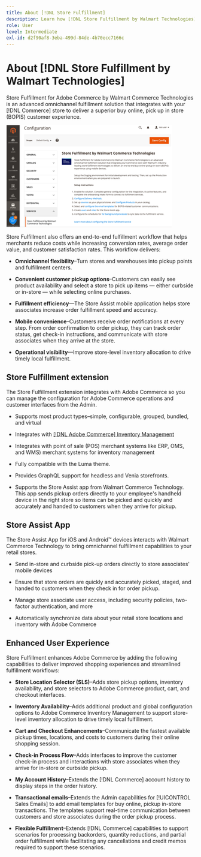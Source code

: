 ```yaml
---
title: About [!DNL Store Fulfillment]
description: Learn how [!DNL Store Fulfillment by Walmart Technologies] supports buy online, pick up in-store (BOPIS) services to Adobe Commerce and Magento Open Source customers. Use the Store Assist mobile to streamline BOPIS fulfillment and order processing for store associates and Commerce customers.
role: User
level: Intermediate
exl-id: d2f90af8-3eba-499d-84de-4b70ecc7166c
---
```

# About [!DNL Store Fulfillment by Walmart Technologies]

Store Fulfillment for Adobe Commerce by Walmart Commerce Technologies is
an advanced omnichannel fulfillment solution that integrates with your [!DNL Commerce] store to deliver a superior buy online, pick up in store (BOPIS) customer experience.

![Store Fulfillment by Walmart Technologies Admin configuration](assets/store-fulfillment-admin-home.png
)

Store Fulfillment also offers an end-to-end fulfillment workflow that helps merchants reduce costs while increasing conversion rates, average order value, and customer satisfaction rates. This workflow delivers: 

* **Omnichannel flexibility**–Turn stores and warehouses into pickup points and fulfillment centers.

* **Convenient customer pickup options**–Customers can easily see product availability and select a store to pick up items — either curbside or in-store — while selecting online purchases.

* **Fulfillment efficiency**—The Store Assist mobile application helps store associates increase order fulfillment speed and accuracy.

* **Mobile convenience**–Customers receive order notifications at every step. From order confirmation to order pickup, they can track order status, get check-in instructions, and communicate with store associates when they arrive at the store.

* **Operational visibility**—Improve store-level inventory allocation to drive timely local fulfillment.

## Store Fulfillment extension

The Store Fulfillment extension integrates with Adobe Commerce 
so you can manage the configuration for Adobe Commerce operations and customer interfaces 
from the Admin.

* Supports most product types–simple, configurable, grouped, bundled, and virtual

* Integrates with [[!DNL Adobe Commerce] Inventory Management](https://docs.magento.com/user-guide/catalog/inventory-learn-more.html)

* Integrates with point of sale (POS) merchant systems like ERP, OMS, and WMS) merchant systems for inventory management

* Fully compatible with the Luma theme.

* Provides GraphQL support for headless and Venia storefronts.

* Supports the Store Assist app from Walmart Commerce Technology. This app sends pickup orders directly to your employee's handheld device in the right store so items can be picked and quickly and accurately
and handed to customers when they arrive for pickup.

## Store Assist App

The Store Assist App for iOS and Android™ devices interacts with Walmart Commerce Technology
to bring omnichannel fulfillment capabilities to your retail stores.

* Send in-store and curbside pick-up orders directly to store associates' mobile devices

* Ensure that store orders are quickly and accurately picked, staged, and handed to customers when they check in for order pickup.

* Manage store associate user access, including security policies, two-factor authentication, and more

* Automatically synchronize data about your retail store locations and inventory with Adobe Commerce

## Enhanced User Experience

Store Fulfillment enhances Adobe Commerce by adding the following capabilities to 
deliver improved shopping experiences and streamlined fulfillment workflows:

* **Store Location Selector (SLS)**–Adds store pickup options,
inventory availability, and store selectors to Adobe Commerce product, cart, and 
checkout interfaces.

* **Inventory Availability**–Adds additional product and global configuration options to Adobe Commerce Inventory Management to support store-level inventory allocation to drive timely local fulfillment.

* **Cart and Checkout Enhancements**–Communicate the fastest available
pickup times, locations, and costs to customers during their online shopping session.

* **Check-in Process Flow**–Adds interfaces to improve the customer check-in process and interactions with store associates when they arrive for in-store or curbside pickup.

* **My Account History**–Extends the [!DNL Commerce] account history to display steps in the order history.

* **Transactional emails**–Extends the Admin capabilities for [!UICONTROL Sales Emails] to add email templates for buy online, pickup in-store transactions. The templates support real-time communication between customers and store associates during the order pickup process.

* **Flexible Fulfillment**–Extends [!DNL Commerce] capabilities to support scenarios for processing backorders, quantity reductions, and partial order fulfillment while facilitating any cancellations and credit memos required to support these scenarios.
